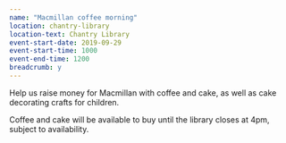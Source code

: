 ```yaml
---
name: "Macmillan coffee morning"
location: chantry-library
location-text: Chantry Library
event-start-date: 2019-09-29
event-start-time: 1000
event-end-time: 1200
breadcrumb: y
---
```


Help us raise money for Macmillan with coffee and cake, as well as cake decorating crafts for children.

Coffee and cake will be available to buy until the library closes at 4pm, subject to availability.
